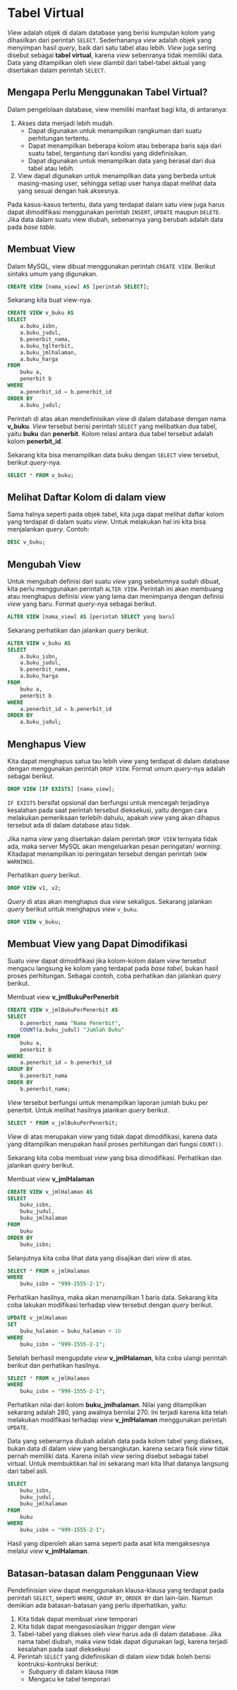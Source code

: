 # Tabel Virtual

*View* adalah objek di dalam database yang berisi kumpulan kolom yang dihasilkan dari perintah `SELECT`. Sederhananya *view* adalah objek yang menyimpan hasil *query*, baik dari satu tabel atau lebih. *View* juga sering disebut sebagai **tabel virtual**, karena *view* sebenranya tidak memiliki data. Data yang ditampilkan oleh *view* diambil dari tabel-tabel aktual yang disertakan dalam perintah `SELECT`.

## Mengapa Perlu Menggunakan Tabel Virtual?
Dalam pengelolaan database, view memiliki manfaat bagi kita, di antaranya:

1. Akses data menjadi lebih mudah.
    - Dapat digunakan untuk menampilkan rangkuman dari suatu perhitungan tertentu.
    - Dapat menampilkan beberapa kolom atau beberapa baris saja dari suatu tabel, tergantung dari kondisi yang didefinisikan.
    - Dapat digunakan untuk menampilkan data yang berasal dari dua tabel atau lebih.
2. View dapat digunakan untuk menampilkan data yang berbeda untuk masing-masing user, sehingga setiap user hanya dapat melihat data yang sesuai dengan hak aksesnya.

Pada kasus-kasus tertentu, data yang terdapat dalam satu view juga harus dapat dimodifikasi menggunakan perintah `INSERT`, `UPDATE` maupun `DELETE`. Jika data dalam suatu view diubah, sebenarnya yang berubah adalah data pada *base table*.

## Membuat View
Dalam MySQL, view dibuat menggunakan perintah `CREATE VIEW`. Berikut sintaks umum yang digunakan.
```sql
CREATE VIEW [nama_view] AS [perintah SELECT];
```
Sekarang kita buat view-nya.
```sql
CREATE VIEW v_buku AS
SELECT
    a.buku_isbn,
    a.buku_judul,
    b.penerbit_nama,
    a.buku_tglterbit,
    a.buku_jmlhalaman,
    a.buku_harga
FROM
    buku a,
    penerbit b
WHERE
    a.penerbit_id = b.penerbit_id
ORDER BY
    a.buku_judul;
```
Perintah di atas akan mendefinisikan *view* di dalam database dengan nama **v_buku**. *View* tersebut berisi perintah `SELECT` yang melibatkan dua tabel, yaitu **buku** dan **penerbit**. Kolom relasi antara dua tabel tersebut adalah kolom **penerbit_id**.

Sekarang kita bisa menampilkan data buku dengan `SELECT` view tersebut, berikut *query*-nya.
```sql
SELECT * FROM v_buku;
```

## Melihat Daftar Kolom di dalam view
Sama halnya seperti pada objek tabel, kita juga dapat melihat daftar kolom yang terdapat di dalam suatu *view*. Untuk melakukan hal ini kita bisa menjalankan *query*. Contoh:
```sql
DESC v_buku;
```

## Mengubah View
Untuk mengubah definisi dari suatu *view* yang sebelumnya sudah dibuat, kita perlu menggunakan perintah `ALTER VIEW`. Perintah ini akan membuang atau menghapus definisi *view* yang lama dan menimpanya dengan definisi *view* yang baru.
Format *query*-nya sebagai berikut.
```sql
ALTER VIEW [nama_view] AS [perintah SELECT yang baru]
```

Sekarang perhatikan dan jalankan *query* berikut.
```sql
ALTER VIEW v_buku AS
SELECT
    a.buku_isbn,
    a.buku_judul,
    b.penerbit_nama,
    a.buku_harga
FROM
    buku a,
    penerbit b
WHERE
    a.penerbit_id = b.penerbit_id
ORDER BY
    a.buku_judul;
```

## Menghapus View
Kita dapat menghapus satua tau lebih view yang terdapat di dalam database dengan menggunakan perintah `DROP VIEW`. Format umum *query*-nya adalah sebagai berikut.
```sql
DROP VIEW [IF EXISTS] [nama_view];
```
`IF EXISTS` bersifat opsional dan berfungsi untuk mencegah terjadinya kesalahan pada saat perintah tersebut dieksekusi, yaitu dengan cara melakukan pemeriksaan terlebih dahulu, apakah *view* yang akan dihapus tersebut ada di dalam database atau tidak.

Jika nama *view* yang disertakan dalam perintah `DROP VIEW` ternyata tidak ada, maka server MySQL akan mengeluarkan pesan peringatan/ *warning*. Kitadapat menampilkan isi peringatan tersebut dengan perintah `SHOW WARNINGS`.

Perhatikan *query* berikut.
```sql
DROP VIEW v1, v2;
```
*Query* di atas akan menghapus dua *view* sekaligus. Sekarang jalankan *query* berikut untuk menghapus *view* `v_buku`.

```sql
DROP VIEW v_buku;
```

## Membuat View yang Dapat Dimodifikasi
Suatu *view* dapat dimodifikasi jika kolom-kolom dalam *view* tersebut mengacu langsung ke kolom yang terdapat pada *base tabel*, bukan hasil proses perhitungan. Sebagai contoh, coba perhatikan dan jalankan *query* berikut.

Membuat view **v_jmlBukuPerPenerbit**
```sql
CREATE VIEW v_jmlBukuPerPenerbit AS
SELECT
    b.penerbit_nama "Nama Penerbit",
    COUNT(a.buku_judul) "Jumlah Buku"
FROM
    buku a,
    penerbit b
WHERE
    a.penerbit_id = b.penerbit_id
GROUP BY
    b.penerbit_nama
ORDER BY
    b.penerbit_nama;
```
*View* tersebut berfungsi untuk menampilkan laporan jumlah buku per penerbit. Untuk melihat hasilnya jalankan *query* berikut.
```sql
SELECT * FROM v_jmlBukuPerPenerbit;
```
*View* di atas merupakan *view* yang tidak dapat dimodifikasi, karena data yang ditampilkan merupakan hasil proses perhitungan dari fungsi `COUNT()`.

Sekarang kita coba membuat *view* yang bisa dimodifikasi. Perhatikan dan jalankan *query* berikut.

Membuat view **v_jmlHalaman**
```sql
CREATE VIEW v_jmlHalaman AS
SELECT
    buku_isbn,
    buku_judul,
    buku_jmlhalaman
FROM
    buku
ORDER BY
    buku_isbn;
```
Selanjutnya kita coba lihat data yang disajikan dari *view* di atas.
```sql
SELECT * FROM v_jmlHalaman
WHERE
    buku_isbn = "999-1555-2-1";
```
Perhatikan hasilnya, maka akan menampilkan 1 baris data.
Sekarang kita coba lakukan modifikasi terhadap view tersebut dengan *query* berikut.
```sql
UPDATE v_jmlHalaman
SET
    buku_halaman = buku_halaman + 10
WHERE
    buku_isbn = "999-1555-2-1";
```
Setelah berhasil mengupdate *view* **v_jmlHalaman**, kita coba ulangi perintah berikut dan perhatikan hasilnya.
```sql
SELECT * FROM v_jmlHalaman
WHERE
    buku_isbn = "999-1555-2-1";
```

Perhatikan nilai dari kolom **buku_jmlhalaman**. Nilai yang ditampilkan sekarang adalah 280, yang awalnya bernilai 270. Ini terjadi karena kita telah melakukan modifikasi terhadap *view* **v_jmlHalaman** menggunakan perintah `UPDATE`.

Data yang sebenarnya diubah adalah data pada kolom tabel yang diakses, bukan data di dalam *view* yang bersangkutan. karena secara fisik *view* tidak pernah memiliki data. Karena inilah *view* sering disebut sebagai tabel virtual. Untuk membuktikan hal ini sekarang mari kita lihat datanya langsung dari tabel asli.

```sql
SELECT
    buku_isbn,
    buku_judul,
    buku_jmlhalaman
FROM
    buku
WHERE
    buku_isbn = "999-1555-2-1";
```
Hasil yang diperoleh akan sama seperti pada asat kita mengaksesnya melalui *view* **v_jmlHalaman**.

## Batasan-batasan dalam Penggunaan View
Pendefinisian *view* dapat menggunakan klausa-klausa yang terdapat pada perintah `SELECT`, seperti `WHERE`, `GROUP BY`, `ORDER BY` dan lain-lain. Namun demikian ada batasan-batasan yang perlu diperhatikan, yaitu:

1. Kita tidak dapat membuat *view* temporari
2. Kita tidak dapat mengasosiasikan *trigger* dengan *view*
3. Tabel-tabel yang diakses oleh *view* harus ada di dalam database. Jika nama tabel diubah, maka *view* tidak dapat digunakan lagi, karena terjadi kesalahan pada saat dieksekusi
4. Perintah `SELECT` yang didefinisikan di dalam *view* tidak boleh berisi kontruksi-kontruksi berikut:
    - *Subquery* di dalam klausa `FROM`
    - Mengacu ke tabel temporari